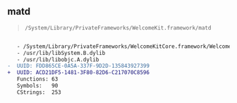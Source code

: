 ## matd

> `/System/Library/PrivateFrameworks/WelcomeKit.framework/matd`

```diff

   - /System/Library/PrivateFrameworks/WelcomeKitCore.framework/WelcomeKitCore
   - /usr/lib/libSystem.B.dylib
   - /usr/lib/libobjc.A.dylib
-  UUID: FDD865CE-0A5A-337F-9D2D-135843927399
+  UUID: ACD21DF5-1481-3F80-82D6-C217070C8596
   Functions: 63
   Symbols:   90
   CStrings:  253

```
